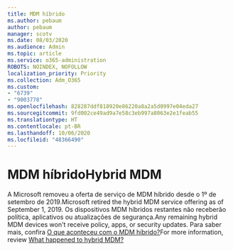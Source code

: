 ```yaml
---
title: MDM híbrido
ms.author: pebaum
author: pebaum
manager: scotv
ms.date: 08/03/2020
ms.audience: Admin
ms.topic: article
ms.service: o365-administration
ROBOTS: NOINDEX, NOFOLLOW
localization_priority: Priority
ms.collection: Adm_O365
ms.custom:
- "6739"
- "9003778"
ms.openlocfilehash: 828287ddf818920e86220a8a2a5d0997e04eda27
ms.sourcegitcommit: 9fd002ce49ad9a7e58c3eb997a8063e2e1feab55
ms.translationtype: HT
ms.contentlocale: pt-BR
ms.lasthandoff: 10/06/2020
ms.locfileid: "48366490"
---
```

# <a name="hybrid-mdm"></a><span data-ttu-id="c2dd3-102">MDM híbrido</span><span class="sxs-lookup"><span data-stu-id="c2dd3-102">Hybrid MDM</span></span>

<span data-ttu-id="c2dd3-103">A Microsoft removeu a oferta de serviço de MDM híbrido desde o 1º de setembro de 2019.</span><span class="sxs-lookup"><span data-stu-id="c2dd3-103">Microsoft retired the hybrid MDM service offering as of September 1, 2019.</span></span> <span data-ttu-id="c2dd3-104">Os dispositivos MDM híbridos restantes não receberão política, aplicativos ou atualizações de segurança.</span><span class="sxs-lookup"><span data-stu-id="c2dd3-104">Any remaining hybrid MDM devices won't receive policy, apps, or security updates.</span></span> <span data-ttu-id="c2dd3-105">Para saber mais, confira [O que aconteceu com o MDM híbrido?](https://docs.microsoft.com/configmgr/mdm/understand/what-happened-to-hybrid)</span><span class="sxs-lookup"><span data-stu-id="c2dd3-105">For more information, review [What happened to hybrid MDM?](https://docs.microsoft.com/configmgr/mdm/understand/what-happened-to-hybrid)</span></span>